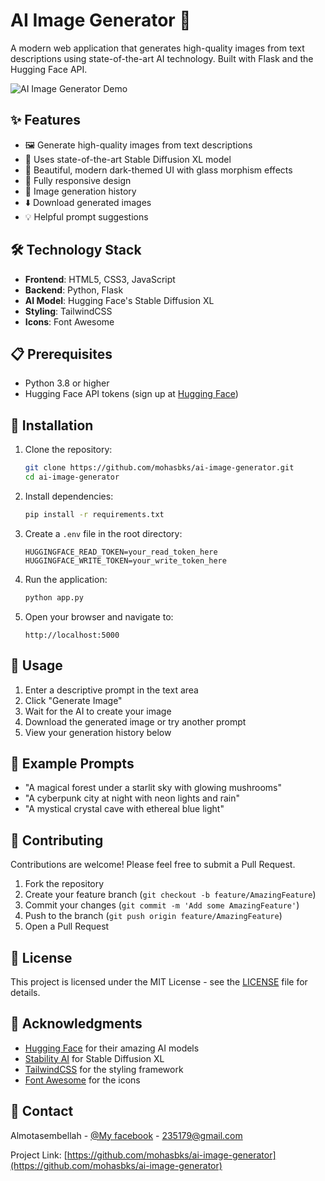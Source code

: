 # AI Image Generator 🎨

A modern web application that generates high-quality images from text descriptions using state-of-the-art AI technology. Built with Flask and the Hugging Face API.

![AI Image Generator Demo](demo.gif)

## ✨ Features

- 🖼️ Generate high-quality images from text descriptions
- 🎯 Uses state-of-the-art Stable Diffusion XL model
- 💫 Beautiful, modern dark-themed UI with glass morphism effects
- 📱 Fully responsive design
- 🔄 Image generation history
- ⬇️ Download generated images
- 💡 Helpful prompt suggestions


## 🛠️ Technology Stack

- **Frontend**: HTML5, CSS3, JavaScript
- **Backend**: Python, Flask
- **AI Model**: Hugging Face's Stable Diffusion XL
- **Styling**: TailwindCSS
- **Icons**: Font Awesome

## 📋 Prerequisites

- Python 3.8 or higher
- Hugging Face API tokens (sign up at [Hugging Face](https://huggingface.co))

## 🔧 Installation

1. Clone the repository:
   ```bash
   git clone https://github.com/mohasbks/ai-image-generator.git
   cd ai-image-generator
   ```

2. Install dependencies:
   ```bash
   pip install -r requirements.txt
   ```

3. Create a `.env` file in the root directory:
   ```env
   HUGGINGFACE_READ_TOKEN=your_read_token_here
   HUGGINGFACE_WRITE_TOKEN=your_write_token_here
   ```

4. Run the application:
   ```bash
   python app.py
   ```

5. Open your browser and navigate to:
   ```
   http://localhost:5000
   ```

## 💭 Usage

1. Enter a descriptive prompt in the text area
2. Click "Generate Image"
3. Wait for the AI to create your image
4. Download the generated image or try another prompt
5. View your generation history below

## 🌟 Example Prompts

- "A magical forest under a starlit sky with glowing mushrooms"
- "A cyberpunk city at night with neon lights and rain"
- "A mystical crystal cave with ethereal blue light"

## 🤝 Contributing

Contributions are welcome! Please feel free to submit a Pull Request.

1. Fork the repository
2. Create your feature branch (`git checkout -b feature/AmazingFeature`)
3. Commit your changes (`git commit -m 'Add some AmazingFeature'`)
4. Push to the branch (`git push origin feature/AmazingFeature`)
5. Open a Pull Request

## 📝 License

This project is licensed under the MIT License - see the [LICENSE](LICENSE) file for details.

## 🙏 Acknowledgments

- [Hugging Face](https://huggingface.co) for their amazing AI models
- [Stability AI](https://stability.ai) for Stable Diffusion XL
- [TailwindCSS](https://tailwindcss.com) for the styling framework
- [Font Awesome](https://fontawesome.com) for the icons

## 📧 Contact

Almotasembellah - [@My facebook](https://www.facebook.com/motasem.awwad.18) - 235179@gmail.com

Project Link: [https://github.com/mohasbks/ai-image-generator](https://github.com/mohasbks/ai-image-generator)
